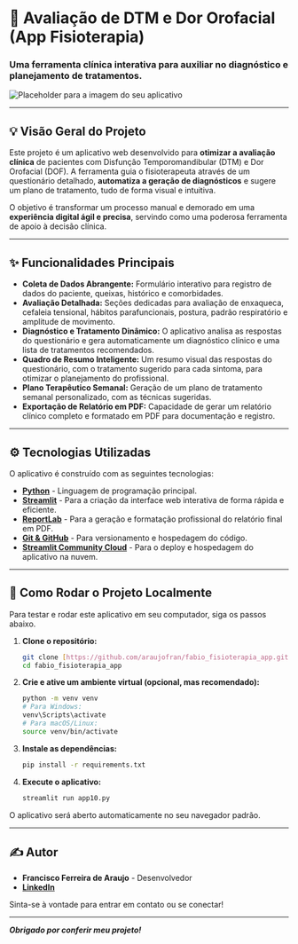 # **🧠 Avaliação de DTM e Dor Orofacial (App Fisioterapia)**

### Uma ferramenta clínica interativa para auxiliar no diagnóstico e planejamento de tratamentos.

![Placeholder para a imagem do seu aplicativo](https://via.placeholder.com/800x450.png?text=Insira+aqui+um+GIF+ou+imagem+do+seu+app+em+funcionamento)

---

## 💡 **Visão Geral do Projeto**

Este projeto é um aplicativo web desenvolvido para **otimizar a avaliação clínica** de pacientes com Disfunção Temporomandibular (DTM) e Dor Orofacial (DOF). A ferramenta guia o fisioterapeuta através de um questionário detalhado, **automatiza a geração de diagnósticos** e sugere um plano de tratamento, tudo de forma visual e intuitiva.

O objetivo é transformar um processo manual e demorado em uma **experiência digital ágil e precisa**, servindo como uma poderosa ferramenta de apoio à decisão clínica.

---

## ✨ **Funcionalidades Principais**

* **Coleta de Dados Abrangente:** Formulário interativo para registro de dados do paciente, queixas, histórico e comorbidades.
* **Avaliação Detalhada:** Seções dedicadas para avaliação de enxaqueca, cefaleia tensional, hábitos parafuncionais, postura, padrão respiratório e amplitude de movimento.
* **Diagnóstico e Tratamento Dinâmico:** O aplicativo analisa as respostas do questionário e gera automaticamente um diagnóstico clínico e uma lista de tratamentos recomendados.
* **Quadro de Resumo Inteligente:** Um resumo visual das respostas do questionário, com o tratamento sugerido para cada sintoma, para otimizar o planejamento do profissional.
* **Plano Terapêutico Semanal:** Geração de um plano de tratamento semanal personalizado, com as técnicas sugeridas.
* **Exportação de Relatório em PDF:** Capacidade de gerar um relatório clínico completo e formatado em PDF para documentação e registro.

---

## ⚙️ **Tecnologias Utilizadas**

O aplicativo é construído com as seguintes tecnologias:

* **[Python](https://www.python.org/)** - Linguagem de programação principal.
* **[Streamlit](https://streamlit.io/)** - Para a criação da interface web interativa de forma rápida e eficiente.
* **[ReportLab](https://pypi.org/project/reportlab/)** - Para a geração e formatação profissional do relatório final em PDF.
* **[Git & GitHub](https://github.com/)** - Para versionamento e hospedagem do código.
* **[Streamlit Community Cloud](https://streamlit.io/cloud)** - Para o deploy e hospedagem do aplicativo na nuvem.

---

## 🚀 **Como Rodar o Projeto Localmente**

Para testar e rodar este aplicativo em seu computador, siga os passos abaixo.

1.  **Clone o repositório:**
    ```bash
    git clone [https://github.com/araujofran/fabio_fisioterapia_app.git](https://github.com/araujofran/fabio_fisioterapia_app.git)
    cd fabio_fisioterapia_app
    ```

2.  **Crie e ative um ambiente virtual (opcional, mas recomendado):**
    ```bash
    python -m venv venv
    # Para Windows:
    venv\Scripts\activate
    # Para macOS/Linux:
    source venv/bin/activate
    ```

3.  **Instale as dependências:**
    ```bash
    pip install -r requirements.txt
    ```

4.  **Execute o aplicativo:**
    ```bash
    streamlit run app10.py
    ```

O aplicativo será aberto automaticamente no seu navegador padrão.

---

## ✍️ **Autor**

* **Francisco Ferreira de Araujo** - Desenvolvedor
* **[LinkedIn](https://www.linkedin.com/in/francisco-ferreira-de-araujo-1b432033)**

Sinta-se à vontade para entrar em contato ou se conectar!

---
***Obrigado por conferir meu projeto!***
